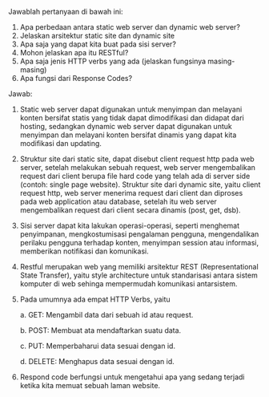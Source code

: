 Jawablah pertanyaan di bawah ini:
1. Apa perbedaan antara static web server dan dynamic web server?
2. Jelaskan arsitektur static site dan dynamic site
3. Apa saja yang dapat kita buat pada sisi server?
4. Mohon jelaskan apa itu RESTful?
5. Apa saja jenis HTTP verbs yang ada (jelaskan fungsinya masing-masing)
6. Apa fungsi dari Response Codes?

Jawab:

1. Static web server dapat digunakan untuk menyimpan dan melayani konten bersifat statis yang tidak dapat dimodifikasi dan didapat dari hosting, sedangkan dynamic web server dapat digunakan untuk menyimpan dan melayani konten bersifat dinamis yang dapat kita modifikasi dan updating.

2. Struktur site dari static site, dapat disebut client request http pada web server, setelah melakukan sebuah request, web server mengembalikan request dari client berupa file hard code yang telah ada di server side (contoh: single page website). Struktur site dari dynamic site, yaitu client request http, web server menerima request dari client dan diproses pada web application atau database, setelah itu web server mengembalikan request dari client secara dinamis (post, get, dsb).

3. Sisi server dapat kita lakukan operasi-operasi, seperti menghemat penyimpanan, mengkostumisasi pengalaman pengguna, mengendalikan perilaku pengguna terhadap konten, menyimpan session atau informasi, memberikan notifikasi dan komunikasi.

4. Restful merupakan web yang memiliki arsitektur REST (Representational State Transfer), yaitu style architecture untuk standarisasi antara sistem komputer di web sehinga mempermudah komunikasi antarsistem.

5. Pada umumnya ada empat HTTP Verbs, yaitu

    a. GET: Mengambil data dari sebuah id atau request.

    b. POST: Membuat ata mendaftarkan suatu data.

    c. PUT: Memperbaharui data sesuai dengan id.

    d. DELETE: Menghapus data sesuai dengan id.

6. Respond code berfungsi untuk mengetahui apa yang sedang terjadi ketika kita memuat sebuah laman website.